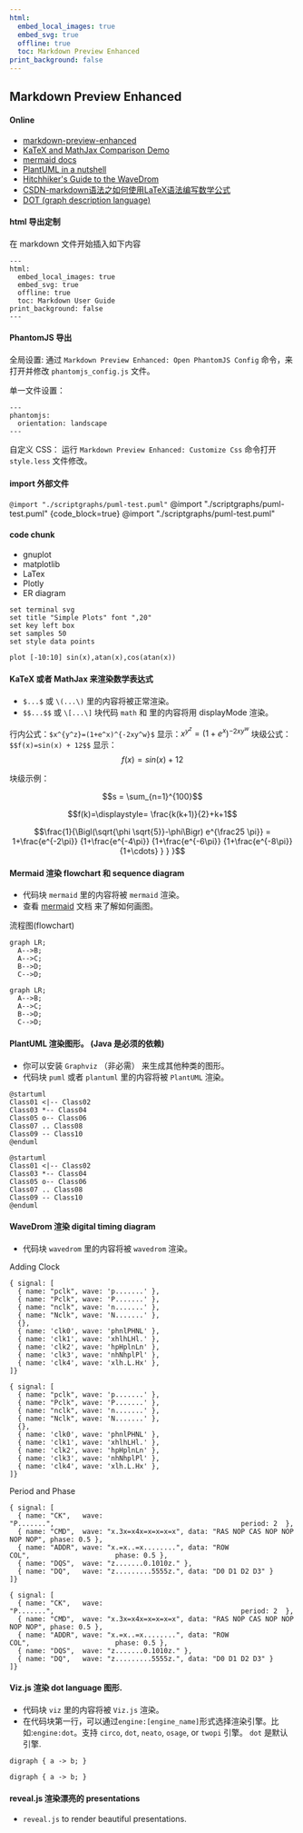 ```yaml
---
html:
  embed_local_images: true
  embed_svg: true
  offline: true
  toc: Markdown Preview Enhanced
print_background: false
---
```

## Markdown Preview Enhanced

#### Online
* [markdown-preview-enhanced](https://shd101wyy.github.io/markdown-preview-enhanced/)
* [KaTeX and MathJax Comparison Demo](http://www.intmath.com/cg5/katex-mathjax-comparison.php)
* [mermaid docs](http://knsv.github.io/mermaid/#mermaid)
* [PlantUML in a nutshell](http://plantuml.com/)
* [Hitchhiker's Guide to the WaveDrom](http://wavedrom.com/tutorial.html)
* [CSDN-markdown语法之如何使用LaTeX语法编写数学公式](http://it.taocms.org/03/7247.htm)
* [DOT (graph description language)](https://en.wikipedia.org/wiki/DOT_(graph_description_language))


#### html 导出定制
在 markdown 文件开始插入如下内容
```
---
html:
  embed_local_images: true
  embed_svg: true
  offline: true
  toc: Markdown User Guide
print_background: false
---
```

#### PhantomJS 导出 
全局设置: 通过 `Markdown Preview Enhanced: Open PhantomJS Config` 命令，来打开并修改 `phantomjs_config.js` 文件。

单一文件设置：
```
---
phantomjs:
  orientation: landscape
---
```

自定义 CSS： 运行 `Markdown Preview Enhanced: Customize Css` 命令打开 `style.less` 文件修改。


#### import 外部文件
`@import "./scriptgraphs/puml-test.puml"`
@import "./scriptgraphs/puml-test.puml" {code_block=true}
@import "./scriptgraphs/puml-test.puml"


#### code chunk
* gnuplot
* matplotlib
* LaTex
* Plotly
* ER diagram

```{gnuplot output:"html", id:"chj3rwrfqp"}
set terminal svg
set title "Simple Plots" font ",20"
set key left box
set samples 50
set style data points

plot [-10:10] sin(x),atan(x),cos(atan(x))
```


#### KaTeX 或者 MathJax 来渲染数学表达式
* `$...$` 或 `\(...\)` 里的内容将被正常渲染。
* `$$...$$` 或 `\[...\]` 块代码 `math` 和 里的内容将用 displayMode 渲染。

行内公式：`$x^{y^z}=(1+e^x)^{-2xy^w}$` 显示：$x^{y^z}=(1+e^x)^{-2xy^w}$
块级公式：`$$f(x)=sin(x) + 12$$` 显示：$$f(x)=sin(x) + 12$$

块级示例：
```math
s = \sum_{n=1}^{100}
```
$$f(k)=\displaystyle= \frac{k(k+1)}{2}+k+1$$
```math
\frac{1}{\Bigl(\sqrt{\phi \sqrt{5}}-\phi\Bigr) e^{\frac25 \pi}} = 1+\frac{e^{-2\pi}} {1+\frac{e^{-4\pi}} {1+\frac{e^{-6\pi}} {1+\frac{e^{-8\pi}} {1+\cdots} } } }
```


#### Mermaid 渲染 flowchart 和 sequence diagram
* 代码块 `mermaid` 里的内容将被 `mermaid` 渲染。
* 查看 [mermaid](http://knsv.github.io/mermaid/#flowcharts-basic-syntax) 文档 来了解如何画图。

流程图(flowchart)  
```mermaid
graph LR;
  A-->B;
  A-->C;
  B-->D;
  C-->D;
```
```mermaid {code_block: true}
graph LR;
  A-->B;
  A-->C;
  B-->D;
  C-->D;
```

#### PlantUML 渲染图形。 (Java 是必须的依赖)
* 你可以安装 `Graphviz` （非必需） 来生成其他种类的图形。
* 代码块 `puml` 或者 `plantuml` 里的内容将被 `PlantUML` 渲染。

```puml
@startuml
Class01 <|-- Class02
Class03 *-- Class04
Class05 o-- Class06
Class07 .. Class08
Class09 -- Class10
@enduml
```

```puml {code_block: true}
@startuml
Class01 <|-- Class02
Class03 *-- Class04
Class05 o-- Class06
Class07 .. Class08
Class09 -- Class10
@enduml
```

#### WaveDrom 渲染 digital timing diagram
* 代码块 `wavedrom` 里的内容将被 `wavedrom` 渲染。

Adding Clock
```wavedrom
{ signal: [
  { name: "pclk", wave: 'p.......' },
  { name: "Pclk", wave: 'P.......' },
  { name: "nclk", wave: 'n.......' },
  { name: "Nclk", wave: 'N.......' },
  {},
  { name: 'clk0', wave: 'phnlPHNL' },
  { name: 'clk1', wave: 'xhlhLHl.' },
  { name: 'clk2', wave: 'hpHplnLn' },
  { name: 'clk3', wave: 'nhNhplPl' },
  { name: 'clk4', wave: 'xlh.L.Hx' },
]}
```
```wavedrom {code_block: true}
{ signal: [
  { name: "pclk", wave: 'p.......' },
  { name: "Pclk", wave: 'P.......' },
  { name: "nclk", wave: 'n.......' },
  { name: "Nclk", wave: 'N.......' },
  {},
  { name: 'clk0', wave: 'phnlPHNL' },
  { name: 'clk1', wave: 'xhlhLHl.' },
  { name: 'clk2', wave: 'hpHplnLn' },
  { name: 'clk3', wave: 'nhNhplPl' },
  { name: 'clk4', wave: 'xlh.L.Hx' },
]}
```
Period and Phase
```wavedrom
{ signal: [
  { name: "CK",   wave: "P.......",                                              period: 2  },
  { name: "CMD",  wave: "x.3x=x4x=x=x=x=x", data: "RAS NOP CAS NOP NOP NOP NOP", phase: 0.5 },
  { name: "ADDR", wave: "x.=x..=x........", data: "ROW COL",                     phase: 0.5 },
  { name: "DQS",  wave: "z.......0.1010z." },
  { name: "DQ",   wave: "z.........5555z.", data: "D0 D1 D2 D3" }
]}
```
```wavedrom {code_block: true}
{ signal: [
  { name: "CK",   wave: "P.......",                                              period: 2  },
  { name: "CMD",  wave: "x.3x=x4x=x=x=x=x", data: "RAS NOP CAS NOP NOP NOP NOP", phase: 0.5 },
  { name: "ADDR", wave: "x.=x..=x........", data: "ROW COL",                     phase: 0.5 },
  { name: "DQS",  wave: "z.......0.1010z." },
  { name: "DQ",   wave: "z.........5555z.", data: "D0 D1 D2 D3" }
]}
```

#### Viz.js 渲染 dot language 图形.
* 代码块 `viz` 里的内容将被 `Viz.js` 渲染。
* 在代码块第一行，可以通过`engine:[engine_name]`形式选择渲染引擎。比如:`engine:dot`。支持 `circo`, `dot`, `neato`, `osage`, or `twopi` 引擎。 `dot` 是默认引擎.

```viz
digraph { a -> b; }
```
```viz {code_block: true}
digraph { a -> b; }
```

#### reveal.js 渲染漂亮的 presentations
* `reveal.js` to render beautiful presentations.
